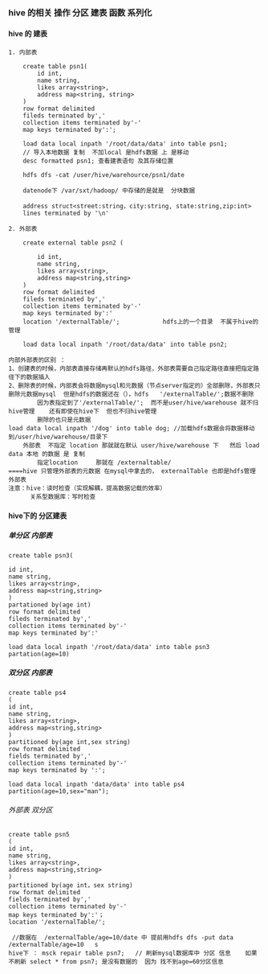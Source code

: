 



### hive 的相关 操作 分区 建表 函数 系列化 


#### hive 的 建表
	
	1. 内部表 
		
		create table psn1(
			id int,
			name string,
			likes array<string>,
			address map<string, string>
		)
		row format delimited
		fileds terminated by','
		collection items terminated by'-'
		map keys terminated by':';
		
		load data local inpath '/root/data/data' into table psn1;
		// 导入本地数据 复制  不加local 是hdfs数据 上 是移动
		desc formatted psn1; 查看建表语句 及其存储位置
		
		hdfs dfs -cat /user/hive/warehource/psn1/date 
		
		datenode下 /var/sxt/hadoop/ 中存储的是就是  分块数据
		
		address struct<street:string，city:string, state:string,zip:int> 
		lines terminated by '\n'

	2. 外部表
	
		create external table psn2 (
			
			id int,
			name string,
			likes array<string>,
			address map<string,string>
		)
		row format delimited
		fileds terminated by','
		collection items terminated by'-'
		map keys terminated by':'
		location '/externalTable/';            hdfs上的一个目录  不属于hive的管理
	
		load data local inpath '/root/data/data' into table psn2;
		
>  
	内部外部表的区别 ：
	1、创建表的时候，内部表直接存储再默认的hdfs路径，外部表需要自己指定路径直接把指定路径下的数据插入
	2、删除表的时候，内部表会将数据mysql和元数据（节点server指定的）全部删除，外部表只删除元数据mysql  但是hdfs的数据还在（），hdfs   '/externalTable/';数据不删除
			因为表指定到了'/externalTable/';  而不是user/hive/warehouse 就不归 hive管理    还有即使在hive下  但也不归hive管理 
			删除的也只是元数据
	load data local inpath '/dog' into table dog; //加载hdfs数据会将数据移动到/user/hive/warehouse/目录下
		外部表  不指定 location 那就就在默认 user/hive/warehouse 下   然后 load data 本地 的数据 是 复制  
			指定location     那就在 /externaltable/
	====hive 只管理外部表的元数据 在mysql中拿去的， externalTable 也即是hdfs管理外部表
	注意：hive：读时检查（实现解耦，提高数据记载的效率）
		  关系型数据库：写时检查
		
#### hive下的 分区建表

##### 单分区 内部表

	create table psn3(
	
	id int,
	name string,
	likes array<string>,
	address map<string,string>
	)
	partationed by(age int)
	row format delimited
	fileds terminated by','
	collection items terminated by'-'
	map keys terminated by':'
	
	load data local inpath '/root/data/data' into table psn3 partation(age=10)

##### 双分区 内部表

	create table ps4
	(
	id int,
	name string,
	likes array<string>,
	address map<string,string>
	)
	partitioned by(age int,sex string)
	row format delimited 
	fields terminated by','
	collection items terminated by'-'
	map keys terminated by ':';

	load data local inpath 'data/data' into table ps4 partition(age=10,sex="man");
	
###### 外部表 双分区

	create table psn5
	(
	id int,
	name string,
	likes array<string>,
	address map<string,string>
	) 
	partitioned by(age int，sex string)
	row format delimited
	fields terminated by','
	collection items terminated by'-'
	map keys terminated by':'；
	location '/externalTable/';

	 //数据在  /externalTable/age=10/date 中 提前用hdfs dfs -put data /externalTable/age=10   s
	hive下 ： msck repair table psn7;   // 刷新mysql数据库中 分区 信息    如果不刷新 select * from psn7; 是没有数据的  因为 找不到age=60分区信息  
	
	
	
	
	
	
	
	
	
	
	